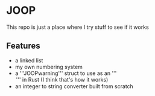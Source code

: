 # JOOP
This repo is just a place where I try stuff to see if it works

## Features
- a linked list
- my own numbering system
- a '''JOOPwarning''' struct to use as an '''<Option>''' in Rust (I think that's how it works)
- an integer to string converter built from scratch

